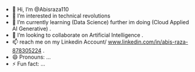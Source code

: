 - 👋 Hi, I’m @Abisraza110
- 👀 I’m interested in technical revolutions
- 🌱 I’m currently learning (Data Science) further im doing (Cloud Applied AI Generative) . 
- 💞️ I’m looking to collaborate on Artificial Intelligence .
- 📫 reach me on my Linkedin Account/ www.linkedin.com/in/abis-raza-878305224 . 
- 😄 Pronouns: ...
- ⚡ Fun fact: ...

<!---
Abisraza110/Abisraza110 is a ✨ special ✨ repository because its `README.md` (this file) appears on your GitHub profile.
You can click the Preview link to take a look at your changes.
--->
